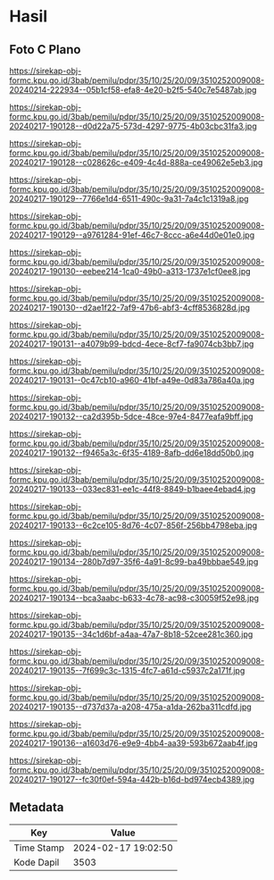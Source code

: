 # Hasil

## Foto C Plano

https://sirekap-obj-formc.kpu.go.id/3bab/pemilu/pdpr/35/10/25/20/09/3510252009008-20240214-222934--05b1cf58-efa8-4e20-b2f5-540c7e5487ab.jpg

https://sirekap-obj-formc.kpu.go.id/3bab/pemilu/pdpr/35/10/25/20/09/3510252009008-20240217-190128--d0d22a75-573d-4297-9775-4b03cbc31fa3.jpg

https://sirekap-obj-formc.kpu.go.id/3bab/pemilu/pdpr/35/10/25/20/09/3510252009008-20240217-190128--c028626c-e409-4c4d-888a-ce49062e5eb3.jpg

https://sirekap-obj-formc.kpu.go.id/3bab/pemilu/pdpr/35/10/25/20/09/3510252009008-20240217-190129--7766e1d4-6511-490c-9a31-7a4c1c1319a8.jpg

https://sirekap-obj-formc.kpu.go.id/3bab/pemilu/pdpr/35/10/25/20/09/3510252009008-20240217-190129--a9761284-91ef-46c7-8ccc-a6e44d0e01e0.jpg

https://sirekap-obj-formc.kpu.go.id/3bab/pemilu/pdpr/35/10/25/20/09/3510252009008-20240217-190130--eebee214-1ca0-49b0-a313-1737e1cf0ee8.jpg

https://sirekap-obj-formc.kpu.go.id/3bab/pemilu/pdpr/35/10/25/20/09/3510252009008-20240217-190130--d2ae1f22-7af9-47b6-abf3-4cff8536828d.jpg

https://sirekap-obj-formc.kpu.go.id/3bab/pemilu/pdpr/35/10/25/20/09/3510252009008-20240217-190131--a4079b99-bdcd-4ece-8cf7-fa9074cb3bb7.jpg

https://sirekap-obj-formc.kpu.go.id/3bab/pemilu/pdpr/35/10/25/20/09/3510252009008-20240217-190131--0c47cb10-a960-41bf-a49e-0d83a786a40a.jpg

https://sirekap-obj-formc.kpu.go.id/3bab/pemilu/pdpr/35/10/25/20/09/3510252009008-20240217-190132--ca2d395b-5dce-48ce-97e4-8477eafa9bff.jpg

https://sirekap-obj-formc.kpu.go.id/3bab/pemilu/pdpr/35/10/25/20/09/3510252009008-20240217-190132--f9465a3c-6f35-4189-8afb-dd6e18dd50b0.jpg

https://sirekap-obj-formc.kpu.go.id/3bab/pemilu/pdpr/35/10/25/20/09/3510252009008-20240217-190133--033ec831-ee1c-44f8-8849-b1baee4ebad4.jpg

https://sirekap-obj-formc.kpu.go.id/3bab/pemilu/pdpr/35/10/25/20/09/3510252009008-20240217-190133--6c2ce105-8d76-4c07-856f-256bb4798eba.jpg

https://sirekap-obj-formc.kpu.go.id/3bab/pemilu/pdpr/35/10/25/20/09/3510252009008-20240217-190134--280b7d97-35f6-4a91-8c99-ba49bbbae549.jpg

https://sirekap-obj-formc.kpu.go.id/3bab/pemilu/pdpr/35/10/25/20/09/3510252009008-20240217-190134--bca3aabc-b633-4c78-ac98-c30059f52e98.jpg

https://sirekap-obj-formc.kpu.go.id/3bab/pemilu/pdpr/35/10/25/20/09/3510252009008-20240217-190135--34c1d6bf-a4aa-47a7-8b18-52cee281c360.jpg

https://sirekap-obj-formc.kpu.go.id/3bab/pemilu/pdpr/35/10/25/20/09/3510252009008-20240217-190135--7f699c3c-1315-4fc7-a61d-c5937c2a171f.jpg

https://sirekap-obj-formc.kpu.go.id/3bab/pemilu/pdpr/35/10/25/20/09/3510252009008-20240217-190135--d737d37a-a208-475a-a1da-262ba311cdfd.jpg

https://sirekap-obj-formc.kpu.go.id/3bab/pemilu/pdpr/35/10/25/20/09/3510252009008-20240217-190136--a1603d76-e9e9-4bb4-aa39-593b672aab4f.jpg

https://sirekap-obj-formc.kpu.go.id/3bab/pemilu/pdpr/35/10/25/20/09/3510252009008-20240217-190127--fc30f0ef-594a-442b-b16d-bd974ecb4389.jpg


## Metadata

| Key        | Value               |
| ---------- | ------------------- |
| Time Stamp | 2024-02-17 19:02:50 |
| Kode Dapil | 3503                |



